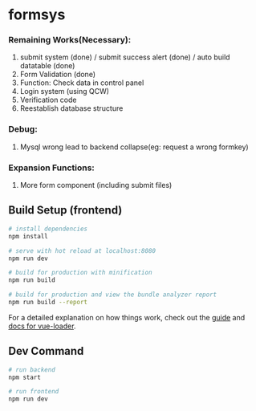 # formsys

### Remaining Works(Necessary):
1. submit system (done) / submit success alert (done) / auto build datatable (done)
2. Form Validation (done)
3. Function: Check data in control panel
4. Login system (using QCW)
5. Verification code
6. Reestablish database structure

### Debug:
1. Mysql wrong lead to backend collapse(eg: request a wrong formkey)

### Expansion Functions:
1. More form component (including submit files)

## Build Setup (frontend)

``` bash
# install dependencies
npm install

# serve with hot reload at localhost:8080
npm run dev

# build for production with minification
npm run build

# build for production and view the bundle analyzer report
npm run build --report
```

For a detailed explanation on how things work, check out the [guide](http://vuejs-templates.github.io/webpack/) and [docs for vue-loader](http://vuejs.github.io/vue-loader).

## Dev Command

``` bash
# run backend
npm start

# run frontend
npm run dev
```


